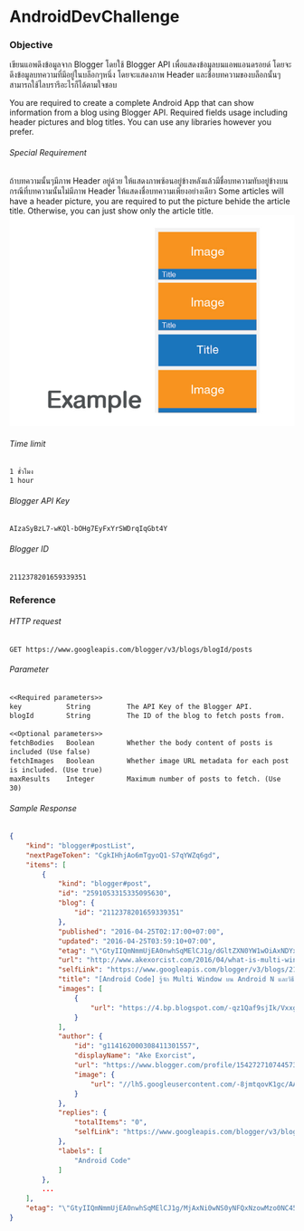 # AndroidDevChallenge

### Objective
เขียนแอพดึงข้อมูลจาก Blogger โดยใช้ Blogger API เพื่อแสดงข้อมูลบนแอพแอนดรอยด์ โดยจะดึงข้อมูลบทความที่มีอยู่ในบล็อกๆหนึ่ง โดยจะแสดงภาพ Header และชื่อบทความของบล็อกนั้นๆ สามารถใช้ไลบรารีอะไรก็ได้ตามใจชอบ

You are required to create a complete Android App that can show information from a blog using Blogger API. 
Required fields usage including header pictures and blog titles. You can use any libraries however you prefer.

###### Special Requirement
ถ้าบทความนั้นๆมีภาพ Header อยู่ด้วย ให้แสดงภาพซ้อนอยู่ข้างหลังแล้วมีชื่อบทความทับอยู่ข้างบน กรณีที่บทความนั้นไม่มีภาพ Header ให้แสดงชื่อบทความเพียงอย่างเดียว
Some articles will have a header picture, you are required to put the picture behide the article title. Otherwise, you can just show only the article title.
![Special Requirement](https://raw.githubusercontent.com/Nextzy/AndroidDevChallenge/master/images/example.jpg)


###### Time limit
```
1 ชั่วโมง
1 hour
```

###### Blogger API Key
```
AIzaSyBzL7-wKQl-bOHg7EyFxYrSWDrqIqGbt4Y
```

###### Blogger ID
```
2112378201659339351
```


### Reference

###### HTTP request
```
GET https://www.googleapis.com/blogger/v3/blogs/blogId/posts
```

###### Parameter
```
<<Required parameters>>
key           String         The API Key of the Blogger API.
blogId        String         The ID of the blog to fetch posts from.

<<Optional parameters>>
fetchBodies   Boolean        Whether the body content of posts is included (Use false)
fetchImages   Boolean        Whether image URL metadata for each post is included. (Use true)
maxResults    Integer        Maximum number of posts to fetch. (Use 30)
```

###### Sample Response
```json
{
    "kind": "blogger#postList",
    "nextPageToken": "CgkIHhjAo6mTgyoQ1-S7qYWZq6gd",
    "items": [
        {
            "kind": "blogger#post",
            "id": "2591053315335095630",
            "blog": {
                "id": "2112378201659339351"
            },
            "published": "2016-04-25T02:17:00+07:00",
            "updated": "2016-04-25T03:59:10+07:00",
            "etag": "\"GtyIIQmNmmUjEA0nwhSqMElCJ1g/dGltZXN0YW1wOiAxNDYxNTMxNTUwNzM4Cm9mZnNldDogMjUyMDAwMDAK\"",
            "url": "http://www.akexorcist.com/2016/04/what-is-multi-window-in-android-n-and-how-to-prepare-it.html",
            "selfLink": "https://www.googleapis.com/blogger/v3/blogs/2112378201659339351/posts/2591053315335095630",
            "title": "[Android Code] รู้จัก Multi Window บน Android N และวิธีการรับมือ",
            "images": [
                {
                    "url": "https://4.bp.blogspot.com/-qz1Qaf9sjIk/VxxgiOErARI/AAAAAAAA6QU/CyhdRwroUvQLr3bEIldUxWV4H9i05FfegCLcB/s1200/multi_window_in_android_n-header.jpg"
                }
            ],
            "author": {
                "id": "g114162000308411301557",
                "displayName": "Ake Exorcist",
                "url": "https://www.blogger.com/profile/15427271074457300336",
                "image": {
                    "url": "//lh5.googleusercontent.com/-8jmtqovK1gc/AAAAAAAAAAI/AAAAAAAA5ZM/AkbiWBmGXZ0/s35-c/photo.jpg"
                }
            },
            "replies": {
                "totalItems": "0",
                "selfLink": "https://www.googleapis.com/blogger/v3/blogs/2112378201659339351/posts/2591053315335095630/comments"
            },
            "labels": [
                "Android Code"
            ]
        },
        ...
    ],
    "etag": "\"GtyIIQmNmmUjEA0nwhSqMElCJ1g/MjAxNi0wNS0yNFQxNzowMzo0NC45MDZa\""
}
```


